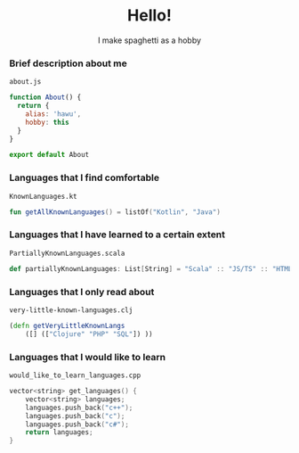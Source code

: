 <div align="center">
  
# Hello!
I make spaghetti as a hobby
</div>

### Brief description about me
`about.js`
```js
function About() {
  return {
    alias: 'hawu',
    hobby: this
  }
}

export default About
```

### Languages that I find comfortable
`KnownLanguages.kt`
```kotlin
fun getAllKnownLanguages() = listOf("Kotlin", "Java")
```

### Languages that I have learned to a certain extent
`PartiallyKnownLanguages.scala`
```scala
def partiallyKnownLanguages: List[String] = "Scala" :: "JS/TS" :: "HTML Stuff" :: Nil 
```

### Languages that I only read about
`very-little-known-languages.clj`
```clojure
(defn getVeryLittleKnownLangs
    ([] (["Clojure" "PHP" "SQL"]) ))
```

### Languages that I would like to learn
`would_like_to_learn_languages.cpp`
```cpp
vector<string> get_languages() {
	vector<string> languages;
	languages.push_back("c++");
	languages.push_back("c");
	languages.push_back("c#");
	return languages;
}
```
